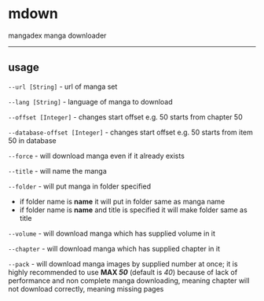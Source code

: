 # mdown

mangadex manga downloader

---

## usage

`--url [String]` - url of manga set

`--lang [String]` - language of manga to download

`--offset [Integer]` - changes start offset e.g. 50 starts from chapter 50

`--database-offset [Integer]` - changes start offset e.g. 50 starts from item 50 in database

`--force` - will download manga even if it already exists

`--title` - will name the manga

`--folder` - will put manga in folder specified

- if folder name is **name** it will put in folder same as manga name
- if folder name is **name** and title is specified it will make folder same as title

`--volume` - will download manga which has supplied volume in it

`--chapter` - will download manga which has supplied chapter in it

`--pack` - will download manga images by supplied number at once; it is highly recommended to use **MAX *50*** (default is *40*) because of lack of performance and non complete manga downloading, meaning chapter will not download correctly, meaning missing pages

